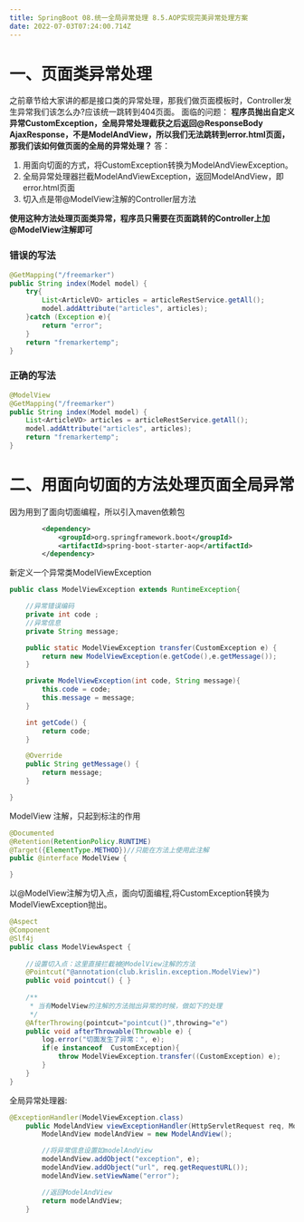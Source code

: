```yaml
---
title: SpringBoot 08.统一全局异常处理 8.5.AOP实现完美异常处理方案
date: 2022-07-03T07:24:00.714Z
---
```

# 一、页面类异常处理

之前章节给大家讲的都是接口类的异常处理，那我们做页面模板时，Controller发生异常我们该怎么办?应该统一跳转到404页面。
面临的问题：
**程序员抛出自定义异常CustomException，全局异常处理截获之后返回@ResponseBody AjaxResponse，不是ModelAndView，所以我们无法跳转到error.html页面，那我们该如何做页面的全局的异常处理？**
答：

1. 用面向切面的方式，将CustomException转换为ModelAndViewException。
2. 全局异常处理器拦截ModelAndViewException，返回ModelAndView，即error.html页面
3. 切入点是带@ModelView注解的Controller层方法

**使用这种方法处理页面类异常，程序员只需要在页面跳转的Controller上加@ModelView注解即可**

### 错误的写法

```java
@GetMapping("/freemarker")
public String index(Model model) {
    try{
        List<ArticleVO> articles = articleRestService.getAll();
        model.addAttribute("articles", articles);
    }catch (Exception e){
        return "error";
    }
    return "fremarkertemp";
}
```

### 正确的写法

```java
@ModelView
@GetMapping("/freemarker")
public String index(Model model) {
    List<ArticleVO> articles = articleRestService.getAll();
    model.addAttribute("articles", articles);
    return "fremarkertemp";
}
```

# 二、用面向切面的方法处理页面全局异常

因为用到了面向切面编程，所以引入maven依赖包

```xml
        <dependency>
            <groupId>org.springframework.boot</groupId>
            <artifactId>spring-boot-starter-aop</artifactId>
        </dependency>
```

新定义一个异常类ModelViewException

```java
public class ModelViewException extends RuntimeException{

    //异常错误编码
    private int code ;
    //异常信息
    private String message;

    public static ModelViewException transfer(CustomException e) {
        return new ModelViewException(e.getCode(),e.getMessage());
    }

    private ModelViewException(int code, String message){
        this.code = code;
        this.message = message;
    }

    int getCode() {
        return code;
    }

    @Override
    public String getMessage() {
        return message;
    }

}
```

ModelView 注解，只起到标注的作用

```java
@Documented
@Retention(RetentionPolicy.RUNTIME)
@Target({ElementType.METHOD})//只能在方法上使用此注解
public @interface ModelView {

}
```

以@ModelView注解为切入点，面向切面编程,将CustomException转换为ModelViewException抛出。

```java
@Aspect
@Component
@Slf4j
public class ModelViewAspect {
    
    //设置切入点：这里直接拦截被@ModelView注解的方法
    @Pointcut("@annotation(club.krislin.exception.ModelView)")
    public void pointcut() { }
    
    /**
     * 当有ModelView的注解的方法抛出异常的时候，做如下的处理
     */
    @AfterThrowing(pointcut="pointcut()",throwing="e")
    public void afterThrowable(Throwable e) {
        log.error("切面发生了异常：", e);
        if(e instanceof  CustomException){
            throw ModelViewException.transfer((CustomException) e);
        }
    }
}
```

全局异常处理器:

```java
@ExceptionHandler(ModelViewException.class)
    public ModelAndView viewExceptionHandler(HttpServletRequest req, ModelViewException e) {
        ModelAndView modelAndView = new ModelAndView();

        //将异常信息设置如modelAndView
        modelAndView.addObject("exception", e);
        modelAndView.addObject("url", req.getRequestURL());
        modelAndView.setViewName("error");

        //返回ModelAndView
        return modelAndView;
    }
```